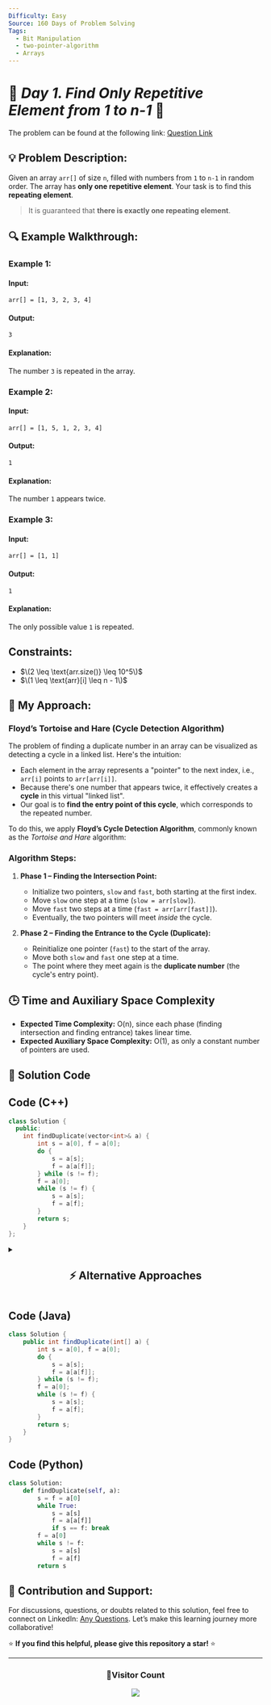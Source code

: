 ```yaml
---
Difficulty: Easy
Source: 160 Days of Problem Solving
Tags:
  - Bit Manipulation
  - two-pointer-algorithm
  - Arrays
---
```


# 🚀 _Day 1. Find Only Repetitive Element from 1 to n-1_ 🧠

The problem can be found at the following link: [Question Link](https://www.geeksforgeeks.org/batch/gfg-160-problems/track/bit-manipulation-gfg-160/problem/find-repetitive-element-from-1-to-n-1)

## 💡 **Problem Description:**

Given an array `arr[]` of size `n`, filled with numbers from `1` to `n-1` in random order. The array has **only one repetitive element**. Your task is to find this **repeating element**.

> It is guaranteed that **there is exactly one repeating element**.

## 🔍 **Example Walkthrough:**

### **Example 1:**

#### **Input:**

```
arr[] = [1, 3, 2, 3, 4]
```

#### **Output:**

```
3
```

#### **Explanation:**

The number `3` is repeated in the array.

### **Example 2:**

#### **Input:**

```
arr[] = [1, 5, 1, 2, 3, 4]
```

#### **Output:**

```
1
```

#### **Explanation:**

The number `1` appears twice.

### **Example 3:**

#### **Input:**

```
arr[] = [1, 1]
```

#### **Output:**

```
1
```

#### **Explanation:**

The only possible value `1` is repeated.

## **Constraints:**

- $\(2 \leq \text{arr.size()} \leq 10^5\)$
- $\(1 \leq \text{arr}[i] \leq n - 1\)$

## 🎯 **My Approach:**

### **Floyd’s Tortoise and Hare (Cycle Detection Algorithm)**

The problem of finding a duplicate number in an array can be visualized as detecting a cycle in a linked list. Here's the intuition:

- Each element in the array represents a "pointer" to the next index, i.e., `arr[i]` points to `arr[arr[i]]`.
- Because there's one number that appears twice, it effectively creates a **cycle** in this virtual "linked list".
- Our goal is to **find the entry point of this cycle**, which corresponds to the repeated number.

To do this, we apply **Floyd’s Cycle Detection Algorithm**, commonly known as the _Tortoise and Hare_ algorithm:

### **Algorithm Steps:**

1. **Phase 1 – Finding the Intersection Point:**

   - Initialize two pointers, `slow` and `fast`, both starting at the first index.
   - Move `slow` one step at a time (`slow = arr[slow]`).
   - Move `fast` two steps at a time (`fast = arr[arr[fast]]`).
   - Eventually, the two pointers will meet _inside_ the cycle.

2. **Phase 2 – Finding the Entrance to the Cycle (Duplicate):**
   - Reinitialize one pointer (`fast`) to the start of the array.
   - Move both `slow` and `fast` one step at a time.
   - The point where they meet again is the **duplicate number** (the cycle's entry point).

## 🕒 **Time and Auxiliary Space Complexity**

- **Expected Time Complexity:** O(n), since each phase (finding intersection and finding entrance) takes linear time.
- **Expected Auxiliary Space Complexity:** O(1), as only a constant number of pointers are used.

## 📝 **Solution Code**

## **Code (C++)**

```cpp
class Solution {
  public:
    int findDuplicate(vector<int>& a) {
        int s = a[0], f = a[0];
        do {
            s = a[s];
            f = a[a[f]];
        } while (s != f);
        f = a[0];
        while (s != f) {
            s = a[s];
            f = a[f];
        }
        return s;
    }
};
```

<details>
<summary><h2 align="center">⚡ Alternative Approaches</h2></summary>

## 📊 **2️⃣ Negative Marking**

### **Algorithm Steps:**

1. Iterate through the array.
2. For each value, treat its absolute as an index and negate the number at that index.
3. If the number is already negative, it means we've seen it before → duplicate.

```cpp
class Solution {
  public:
    int findDuplicate(vector<int>& a) {
        for (int i = 0; i < a.size(); i++) {
            int idx = abs(a[i]);
            if (a[idx] < 0) return idx;
            a[idx] = -a[idx];
        }
        return -1;
    }
};
```

#### 📝 **Complexity Analysis:**

- **Time Complexity:** `O(n)`
- **Space Complexity:** `O(1)` (in-place)

> #### ⚠️ **Note:** Modifies the array.

## 📊 **3️⃣ HashSet**

### **Algorithm Steps:**

1. Maintain a set to track seen numbers.
2. On encountering a number already in set → duplicate.

```cpp
class Solution {
  public:
    int findDuplicate(vector<int>& a) {
        unordered_set<int> s;
        for (int x : a)
            if (!s.insert(x).second) return x;
        return -1;
    }
};
```

#### 📝 **Complexity Analysis:**

- **Time Complexity:** `O(n)`
- **Space Complexity:** `O(n)`

#### ✅ **Why This Approach?**

Easy to implement. Reliable for interview settings with clarity in logic.

### 🆚 **Comparison of Approaches**

| **Approach**          | ⏱️ **Time Complexity** | 🗂️ **Space Complexity** | ✅ **Pros**                    | ⚠️ **Cons**                    |
| --------------------- | ---------------------- | ----------------------- | ------------------------------ | ------------------------------ |
| **Floyd's Algorithm** | 🟢 `O(n)`              | 🟢 `O(1)`               | Most efficient, no extra space | Tricky to understand initially |
| **Negative Marking**  | 🟢 `O(n)`              | 🟢 `O(1)` (in-place)    | Fast and memory efficient      | Modifies input array           |
| **HashSet Method**    | 🟢 `O(n)`              | 🔴 `O(n)`               | Simple, beginner-friendly      | Uses extra space               |

✅ **Best Choice?**

- **No space + optimal runtime:** Use **Floyd’s Tortoise and Hare**.
- **Modifying array allowed:** Try **Negative Marking**.
- **Easy & quick prototype:** Go with **HashSet**.
</details>

## **Code (Java)**

```java
class Solution {
    public int findDuplicate(int[] a) {
        int s = a[0], f = a[0];
        do {
            s = a[s];
            f = a[a[f]];
        } while (s != f);
        f = a[0];
        while (s != f) {
            s = a[s];
            f = a[f];
        }
        return s;
    }
}
```

## **Code (Python)**

```python
class Solution:
    def findDuplicate(self, a):
        s = f = a[0]
        while True:
            s = a[s]
            f = a[a[f]]
            if s == f: break
        f = a[0]
        while s != f:
            s = a[s]
            f = a[f]
        return s
```

## 🎯 **Contribution and Support:**

For discussions, questions, or doubts related to this solution, feel free to connect on LinkedIn: [Any Questions](https://www.linkedin.com/in/patel-hetkumar-sandipbhai-8b110525a/). Let’s make this learning journey more collaborative!

⭐ **If you find this helpful, please give this repository a star!** ⭐

---

<div align="center">
  <h3><b>📍Visitor Count</b></h3>
</div>

<p align="center">
  <img src="https://visitor-badge.laobi.icu/badge?page_id=Hunterdii.GeeksforGeeks-POTD" />
</p>
